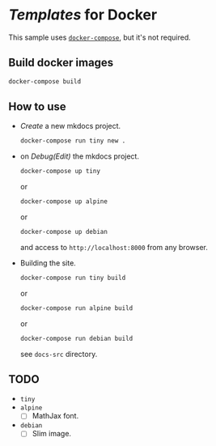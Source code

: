 # _Templates_ for Docker

This sample uses [`docker-compose`](https://docs.docker.com/compose/), but it's not required.

## Build docker images

```sh
docker-compose build
```

## How to use

* _Create_ a new mkdocs project.

    ```sh
    docker-compose run tiny new .
    ```

* on _Debug(Edit)_ the mkdocs project.

    ```sh
    docker-compose up tiny
    ```

    or

    ```sh
    docker-compose up alpine
    ```

    or

    ```sh
    docker-compose up debian
    ```

    and access to `http://localhost:8000` from any browser.

* Building the site.

    ```sh
    docker-compose run tiny build
    ```

    or

    ```sh
    docker-compose run alpine build
    ```

    or

    ```sh
    docker-compose run debian build
    ```

    see `docs-src` directory.

## TODO

* `tiny`
* `alpine`
  * [ ] MathJax font.
* `debian`
  * [ ] Slim image.
